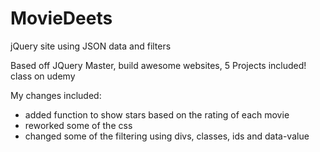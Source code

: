 # MovieDeets
jQuery site using JSON data and filters

Based off JQuery Master, build awesome websites, 5 Projects included! class on udemy

My changes included:
- added function to show stars based on the rating of each movie
- reworked some of the css
- changed some of the filtering using divs, classes, ids and data-value
